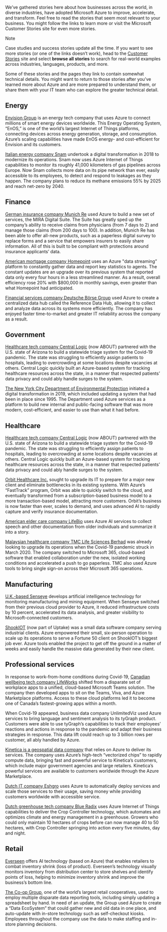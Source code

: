 We’ve gathered stories here about how businesses across the world, in diverse industries, have adopted Microsoft Azure to improve, accelerate, and transform. Feel free to read the stories that seem most relevant to your business. You might follow the links to learn more or visit the Microsoft Customer Stories site for even more stories.

> [!NOTE]
> Case studies and success stories update all the time. If you want to see more stories (or one of the links doesn’t work), head to the [Customer Stories](https://customers.microsoft.com?azure-portal=true) site and select **browse all stories** to search for real-world examples across industries, languages, products, and more.

Some of these stories and the pages they link to contain somewhat technical details. You might want to return to those stories after you’ve learned more about Azure and are more prepared to understand them, or share them with your IT team who can explore the greater technical detail.

## Energy

[Envision Group](https://www.youtube.com/watch?v=LMGNhv7Ud2o?azure-portal=true) is an energy tech company that uses Azure to connect millions of smart energy devices worldwide. This Energy Operating System, “EnOS,” is one of the world’s largest Internet of Things platforms, connecting devices across energy generation, storage, and consumption. Azure’s scaling capabilities have made EnOS energy- and cost-efficient for Envision and its customers.

[Italian energy company Snam](https://customers.microsoft.com/story/1551259440852424089-snam-energy-azure-en-italy?azure-portal=true) undertook a digital transformation in 2018 to modernize its operations. Snam now uses Azure Internet of Things capabilities to monitor its roughly 41,000 kilometers of gas pipelines across Europe. Now Snam collects more data on its pipe network than ever, easily accessible to its employees, to detect and respond to leakages as they happen. The company plans to reduce its methane emissions 55% by 2025 and reach net-zero by 2040.

## Finance

[German insurance company Munich Re](https://customers.microsoft.com/story/836291-munich-re-insurance-azure-cosmos-db?azure-portal=true) used Azure to build a new set of services, the MIRA Digital Suite. The Suite has greatly sped up the company’s ability to receive claims from physicians (from 7 days to 2) and manage those claims (from 200 days to 100). In addition, Munich Re has been able to offer all-new products, such as a paperless digital survey to replace forms and a service that empowers insurers to easily share information. All of this is built to be compliant with protections around insurance applicants’ data.

[American mortgage company Homepoint](https://customers.microsoft.com/story/1427700939507289839-confluent-homepoint-customer-success-story-azure-us?azure-portal=true) uses an Azure "data streaming” platform to constantly gather data and report key statistics to agents. The constant updates are an upgrade over its previous system that reported data only every four hours in a less streamlined manner. As a result, overall efficiency rose 20% with $800,000 in monthly savings, even greater than what Homepoint had anticipated.

[Financial services company Deutsche Börse Group](https://customers.microsoft.com/story/1481264036149964884-deutsche-borse-ag-banking-capital-markets?azure-portal=true) used Azure to create a centralized data hub called the Reference Data Hub, allowing it to collect and analyze data across its systems more efficiently. The company has enjoyed faster time-to-market and greater IT reliability across the company as a result.

## Government

[Healthcare tech company Central Logic](https://www.youtube.com/watch?v=ytihDQVB_uM?azure-portal=true) (now ABOUT) partnered with the U.S. state of Arizona to build a statewide triage system for the Covid-19 pandemic. The state was struggling to efficiently assign patients to hospitals, leading to overcrowding at some locations despite vacancies at others. Central Logic quickly built an Azure-based system for tracking healthcare resources across the state, in a manner that respected patients’ data privacy and could ably handle surges to the system.

[The New York City Department of Environmental Protection](https://customers.microsoft.com/story/1562106992085583231-new-york-city-department-of-environmental-protection-government-dynamics-365?azure-portal=true) initiated a digital transformation in 2019, which included updating a system that had been in place since 1995. The Department used Azure services as a platform to build new internal and public-facing software that was more modern, cost-efficient, and easier to use than what it had before.

## Healthcare

[Healthcare tech company Central Logic](https://www.youtube.com/watch?v=ytihDQVB_uM?azure-portal=true) (now ABOUT) partnered with the U.S. state of Arizona to build a statewide triage system for the Covid-19 pandemic. The state was struggling to efficiently assign patients to hospitals, leading to overcrowding at some locations despite vacancies at others. Central Logic quickly built an Azure-based system for tracking healthcare resources across the state, in a manner that respected patients’ data privacy and could ably handle surges to the system.

[Orbit Healthcare Inc.](https://customers.microsoft.com/story/1508804455826129737-orbit-healthcare-professional-services-azure-migration?azure-portal=true) sought to upgrade its IT to prepare for a major new client and eliminate bottlenecks in its existing systems. With Azure’s “FastTrack” program, Orbit was able to quickly switch to the cloud, and eventually transformed from a subscription-based business model to a more transaction-based model, attracting more customers. Orbit’s business is now faster than ever, scales to demand, and uses advanced AI to rapidly capture and verify insurance documentation.

[American elder care company LifeBio](https://customers.microsoft.com/story/1549754669016915851-lifebio-professional-services-azure?azure-portal=true) uses Azure AI services to collect speech and other documentation from older individuals and summarize it into a story.

[Malaysian healthcare company TMC Life Sciences Berhad](https://customers.microsoft.com/story/1485915283441941549-tmc-life-sciences-berhad-health-provider-azure-en-malaysia?azure-portal=true) was already looking to upgrade its operations when the Covid-19 pandemic struck in March 2020. The company switched to Microsoft 365, cloud-based software that enabled collaboration under the new, isolated working conditions and accelerated a push to go paperless. TMC also used Azure tools to bring single sign-on across their Microsoft 365 operations.

## Manufacturing

[U.K.-based Senseye](https://customers.microsoft.com/story/1505927244199384495-senseye-partner-professional-services-azure?azure-portal=true) develops artificial intelligence technology for monitoring manufacturing and mining equipment. When Senseye switched from their previous cloud provider to Azure, it reduced infrastructure costs by 10 percent, accelerated its data analysis, and greater visibility to Microsoft-connected customers.

[ShookIOT](https://www.youtube.com/watch?v=Gu1BSMH0EVE?azure-portal=true) (now part of Uptake) was a small data software company serving industrial clients. Azure empowered their small, six-person operation to scale up its operations to serve a Fortune 50 client on ShookIOT’s biggest job ever. Azure tools enabled the project to get off the ground in a matter of weeks and easily handle the massive data generated by their new client.

## Professional services

In response to work-from-home conditions during Covid-19, [Canadian wellbeing tech company LifeWorks](https://customers.microsoft.com/story/1448443264460756880-lifeworks-professional-services-viva-canada?azure-portal=true) shifted from a disparate set of workplace apps to a unified, cloud-based Microsoft Teams solution. The company then developed apps to sit on the Teams, Viva, and Azure Marketplace platforms. Access to these cloud platforms led it to become one of Canada’s fastest-growing apps within a month.

When Covid-19 appeared, business data company UnlimitedViz used Azure services to bring language and sentiment analysis to its tyGraph product. Customers were able to use tyGraph’s capabilities to track their employees’ reactions and actions in response to the pandemic and adapt their business strategies in response. This data lift could reach up to 3 billion rows per customer, all ably handled by Azure.

[Kinetica is a geospatial data company](https://customers.microsoft.com/story/1448416424273714494-kinetica-professional-services-azure-internet-of-things?azure-portal=true) that relies on Azure to deliver its services. The company uses Azure’s high-tech “vectorized chips” to rapidly compute data, bringing fast and powerful service to Kinetica’s customers, which include major government agencies and large retailers. Kinetica’s powerful services are available to customers worldwide through the Azure Marketplace.

[Dutch IT company Eshgro](https://customers.microsoft.com/story/1533179807778642174-eshgro-professional-services-azure?azure-portal=true) uses Azure to automatically deploy services and scale those services to their usage, saving money while providing customers worldwide with accessible service.

[Dutch greenhouse tech company Blue Radix](https://customers.microsoft.com/story/1532065782621026828-blue-radix-professional-services-azure-automation?azure-portal=true) uses Azure Internet of Things capabilities to deliver the Crop Controller technology, which automates and optimizes climate and energy management in a greenhouse. Growers who could only maintain 10 hectares of crops before can now manage 40 to 50 hectares, with Crop Controller springing into action every five minutes, day and night.

## Retail

[Everseen](https://www.youtube.com/watch?v=6YWoFd2T_KQ?azure-portal=true) offers AI technology (based on Azure) that enables retailers to combat inventory shrink (loss of product). Everseen’s technology visually monitors inventory from distribution center to store shelves and identify points of loss, helping to minimize inventory shrink and improve the business’s bottom line.

[The Co-op Group](https://customers.microsoft.com/story/1518703641748900727-coop-retailer?azure-portal=true), one of the world’s largest retail cooperatives, used to employ multiple disparate data reporting tools, including simply updating a spreadsheet by hand. In need of an update, the Group used Azure to create a “Data EcoSystem” that could gather new and old data in one place, and auto-update with in-store technology such as self-checkout kiosks. Employees throughout the company use the data to make staffing and in-store planning decisions.
